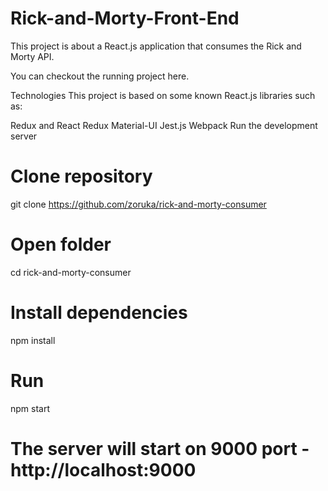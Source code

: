# Rick-and-Morty-Front-End

This project is about a React.js application that consumes the Rick and Morty API.

You can checkout the running project here.

Technologies
This project is based on some known React.js libraries such as:

Redux and React Redux
Material-UI
Jest.js
Webpack
Run the development server
# Clone repository
git clone https://github.com/zoruka/rick-and-morty-consumer

# Open folder
cd rick-and-morty-consumer

# Install dependencies
npm install

# Run
npm start

# The server will start on 9000 port - http://localhost:9000
